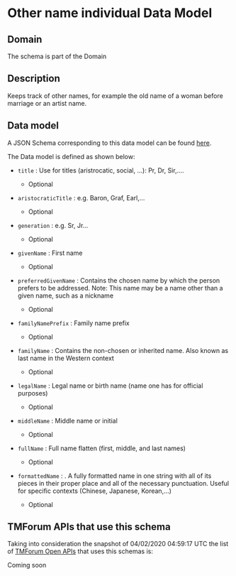 # Other name individual Data Model

## Domain

The  schema is part of the  Domain

## Description

Keeps track of other names, for example the old name of a woman before marriage or an artist name.

## Data model

A JSON Schema corresponding to this data model can be found
[here](https://github.com/tmforum-rand/schemas/blob/candidates/EngagedParty/OtherNameIndividual.schema.json).

The Data model is defined as shown below:

- `title` : Use for titles (aristrocatic, social, ...): Pr, Dr, Sir,....

  - Optional


- `aristocraticTitle` : e.g. Baron, Graf, Earl,…

  - Optional


- `generation` : e.g. Sr, Jr…

  - Optional


- `givenName` : First name

  - Optional


- `preferredGivenName` : Contains the chosen name by which the person prefers to be addressed. Note: This name may be a name other than a given name, such as a nickname

  - Optional


- `familyNamePrefix` : Family name prefix

  - Optional


- `familyName` : Contains the non-chosen or inherited name. Also known as last name in the Western context

  - Optional


- `legalName` : Legal name or birth name (name one has for official purposes)

  - Optional


- `middleName` : Middle name or initial

  - Optional


- `fullName` : Full name flatten (first, middle, and last names)

  - Optional


- `formattedName` : . A fully formatted name in one string with all of its pieces in their proper place and all of the necessary punctuation. Useful for specific contexts (Chinese, Japanese, Korean,…)

  - Optional






## TMForum APIs that use this schema

Taking into consideration the snapshot of 04/02/2020 04:59:17 UTC the list of [TMForum Open APIs](https://www.tmforum.org/open-apis/) that uses this schemas is:

Coming soon